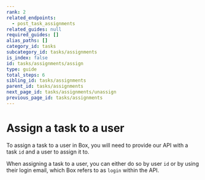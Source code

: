 ```yaml
---
rank: 2
related_endpoints:
  - post_task_assignments
related_guides: null
required_guides: []
alias_paths: []
category_id: tasks
subcategory_id: tasks/assignments
is_index: false
id: tasks/assignments/assign
type: guide
total_steps: 6
sibling_id: tasks/assignments
parent_id: tasks/assignments
next_page_id: tasks/assignments/unassign
previous_page_id: tasks/assignments
---
```


# Assign a task to a user

To assign a task to a user in Box, you will need to provide our API with a task
`id` and a user to assign it to.

<Samples id='post_task_assignments' >

</Samples>

<Message notice>

When assigning a task to a user, you can either do so by user `id` or by
using their login email, which Box refers to as `login` within the API.

</Message>
